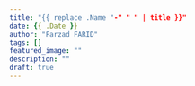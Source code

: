 ```yaml
---
title: "{{ replace .Name "-" " " | title }}"
date: {{ .Date }}
author: "Farzad FARID"
tags: []
featured_image: ""
description: ""
draft: true
---
```


